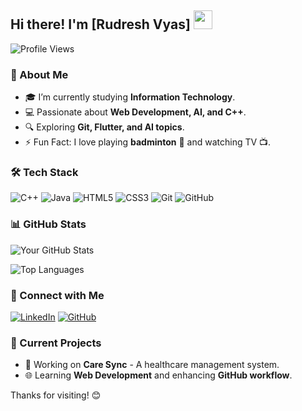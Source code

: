 ## Hi there! I'm [Rudresh Vyas] <img src="https://media.giphy.com/media/hvRJCLFzcasrR4ia7z/giphy.gif" width="30px">

![Profile Views](https://komarev.com/ghpvc/?username=your-username&label=Profile%20Views&color=0e75b6&style=flat)

### 🚀 About Me
- 🎓 I’m currently studying **Information Technology**.
- 💻 Passionate about **Web Development, AI, and C++**.
- 🔍 Exploring **Git, Flutter, and AI topics**.
- ⚡ Fun Fact: I love playing **badminton** 🏸 and watching TV 📺.

### 🛠️ Tech Stack
![C++](https://img.shields.io/badge/C++-00599C?style=for-the-badge&logo=c%2B%2B&logoColor=white)
![Java](https://img.shields.io/badge/Java-ED8B00?style=for-the-badge&logo=java&logoColor=white)
![HTML5](https://img.shields.io/badge/HTML5-E34F26?style=for-the-badge&logo=html5&logoColor=white)
![CSS3](https://img.shields.io/badge/CSS3-1572B6?style=for-the-badge&logo=css3&logoColor=white)
![Git](https://img.shields.io/badge/Git-F05032?style=for-the-badge&logo=git&logoColor=white)
![GitHub](https://img.shields.io/badge/GitHub-100000?style=for-the-badge&logo=github&logoColor=white)

### 📊 GitHub Stats
![Your GitHub Stats](https://github-readme-stats-sigma-five.vercel.app/api?username=your-username&show_icons=true&theme=tokyonight)

![Top Languages](https://github-readme-stats-sigma-five.vercel.app/api/top-langs/?username=your-username&layout=compact&theme=tokyonight)

### 🔗 Connect with Me
[![LinkedIn](https://img.shields.io/badge/LinkedIn-0A66C2?style=for-the-badge&logo=linkedin&logoColor=white)](https://linkedin.com/in/your-linkedin)
[![GitHub](https://img.shields.io/badge/GitHub-181717?style=for-the-badge&logo=github&logoColor=white)](https://github.com/your-username)

### 🎯 Current Projects
- 🏥 Working on **Care Sync** - A healthcare management system.
- 🌐 Learning **Web Development** and enhancing **GitHub workflow**.

Thanks for visiting! 😊
